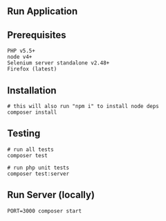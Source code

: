## Run Application

## Prerequisites

```
PHP v5.5+
node v4+
Selenium server standalone v2.48+
Firefox (latest)
```

## Installation

```
# this will also run "npm i" to install node deps
composer install
```

## Testing

```
# run all tests
composer test

# run php unit tests
composer test:server
```

## Run Server (locally)
```
PORT=3000 composer start
```

